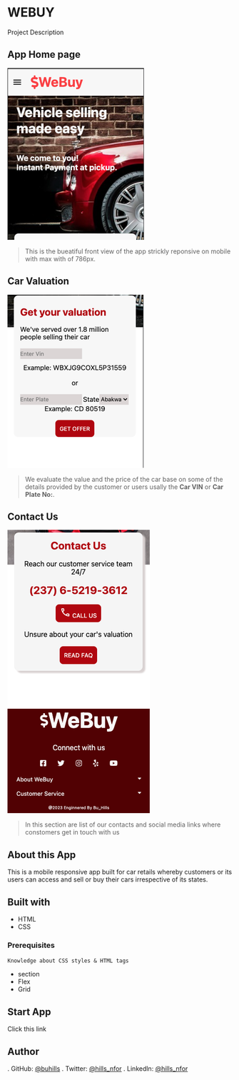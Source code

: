 # WEBUY

Project Description

## App Home page
![home](./assets/images/webuyhomepage.png)
> This is the bueatiful front view of the app strickly reponsive on mobile with max with of 786px.

## Car Valuation
![car valuation](./assets/images/valuationdetails.png)

 > We evaluate the value and the price of the car base on some of the details provided by the customer or users usally the **Car VIN** or **Car Plate No:**.

## Contact Us
![Contact Us](./assets/images/ContacUspage.png)
>In this section are list of our contacts and social media links where constomers get in touch with us

## About this App
 This is a mobile responsive app built for car retails whereby customers or its users can access and sell or buy their cars irrespective of its states.

## Built with
- HTML
- CSS

### Prerequisites
    Knowledge about CSS styles & HTML tags
- section 
- Flex
- Grid

## Start App
Click this link

## Author
. GitHub: [@buhills](https://github.com/buhills)
. Twitter: [@hills_nfor](https://twitter.com/hills_nfor)
. Linkedln: [@hills_nfor](https://linkedln.com/hills_nfor)
